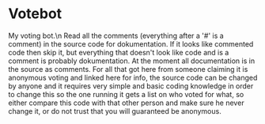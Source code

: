 # Votebot
My voting bot.\n
Read all the comments (everything after a '#' is a comment) in the source code for dokumentation. If it looks like commented code then skip it, but everything that doesn't look like code and is a comment is probably dokumentation.
At the moment all documentation is in the source as comments.
For all that got here from someone claiming it is anonymous voting and linked here for info, the source code can be changed by anyone and it requires very simple and basic coding knowledge in order to change this so the one running it gets a list on who voted for what, so either compare this code with that other person and make sure he never change it, or do not trust that you will guaranteed be anonymous.

